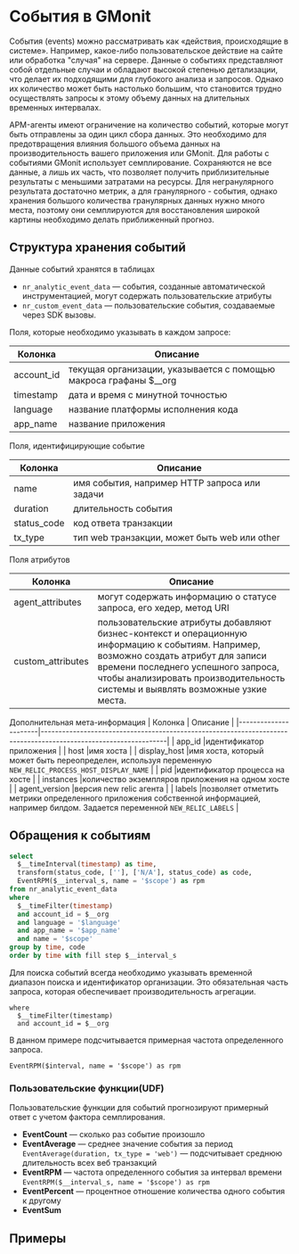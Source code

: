 # События в GMonit

События (events) можно рассматривать как «действия, происходящие в системе». Например, какое-либо пользовательское действие на сайте или обработка "случая" на сервере. 
Данные о событиях представляют собой отдельные случаи и обладают высокой степенью детализации, что делает их подходящими для глубокого анализа и запросов. Однако их количество может быть настолько большим, что становится трудно осуществлять запросы к этому объему данных на длительных временных интервалах.

APM-агенты имеют ограничение на количество событий, которые могут быть отправлены за один цикл сбора данных. Это необходимо для предотвращения влияния большого объема данных на производительность вашего приложения или  GMonit. 
Для работы с событиями GMonit использует семплирование. Сохраняются не все данные, а лишь их часть, что позволяет получить приблизительные результаты с меньшими затратами на ресурсы. Для негранулярного результата достаточно метрик, а для гранулярного - события, однако хранения большого количества гранулярных данных нужно много места, поэтому они семплируются для восстановления широкой картины необходимо делать приближенный прогноз.


## Структура хранения событий

Данные событий хранятся в таблицах 

- `nr_analytic_event_data` — события, созданные автоматической инструментацией, могут содержать пользовательские атрибуты 
- `nr_custom_event_data` — пользовательские события, создаваемые через SDK вызовы.

Поля, которые необходимо указывать в каждом запросе:

| Колонка        | Описание                                                          |
|----------------|-------------------------------------------------------------------|
| account_id     | текущая организации, указывается с помощью макроса графаны $__org |
| timestamp      | дата и время с минутной точностью                                 |
| language       | название платформы исполнения кода                                |
| app_name       | название приложения                                               |                         

Поля, идентифицирующие событие

| Колонка       | Описание                                                                                                                                                     |
|---------------  |-------------------------------------------------------------------------------------------------------------------------------------------------------------|
| name           |имя события, например HTTP запроса или задачи                        |
| duration       |длительность события                               |
| status_code    |код ответа транзакции                              |
| tx_type        |тип web транзакции, может быть web или other       |

Поля атрибутов 

| Колонка              | Описание              |
|----------------------|-----------------------|
| agent_attributes     | могут содержать информацию о статусе запроса, его хедер, метод URI |
| custom_attributes    | пользовательские атрибуты добавляют бизнес-контекст и операционную информацию к событиям. Например, возможно создать атрибут для записи времени последнего успешного запроса, чтобы анализировать производительность системы и выявлять возможные узкие места.|

Дополнительная мета-информация
| Колонка              | Описание                                                                                                        |
|----------------------|-----------------------------------------------------------------------------------------------------------------|
| app_id               |идентификатор приложения                                                                                         |
| host                 |имя хоста                                                                                                        |
| display_host         |имя хоста, который может быть переопределен, используя переменную `NEW_RELIC_PROCESS_HOST_DISPLAY_NAME`          |
| pid                  |идентификатор процесса на хосте                                                                                  |
| instances            |количество экземпляров приложения на одном хосте                                                                 |
| agent_version        |версия new relic агента                                                                                          |
| labels               |позволяет отметить метрики определенного приложения собственной информацией, например билдом. Задается переменной `NEW_RELIC_LABELS`      |


## Обращения к событиям

```sql
select
  $__timeInterval(timestamp) as time,
  transform(status_code, [''], ['N/A'], status_code) as code,
  EventRPM($__interval_s, name = '$scope') as rpm
from nr_analytic_event_data
where
  $__timeFilter(timestamp)
  and account_id = $__org
  and language = '$language'
  and app_name = '$app_name'
  and name = '$scope'
group by time, code
order by time with fill step $__interval_s
```

Для поиска событий всегда необходимо указывать временной диапазон поиска и идентификатор организации. Это обязательная часть запроса, которая обеспечивает производительность агрегации.
```
where
  $__timeFilter(timestamp)
  and account_id = $__org
```

В данном примере подсчитывается примерная частота определенного запроса. 
```
EventRPM($interval, name = '$scope') as rpm
```

### Пользовательские функции(UDF)

Пользовательские функции для событий прогнозируют примерный ответ с учетом фактора семплирования. 

- **EventCount** — сколько раз событие произошло
- **EventAverage** — среднее значение события за период
  `EventAverage(duration, tx_type = 'web')` — подсчитывает среднюю длительность всех веб транзакций
- **EventRPM** — частота определенного события за интервал времени 
  `EventRPM($__interval_s, name = '$scope') as rpm` 
- **EventPercent** — процентное отношение количества одного события к другому 
- **EventSum** 
  

## Примеры






